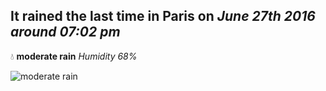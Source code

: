 ## It rained the last time in Paris on *June 27th 2016 around 07:02 pm*
💧  **moderate rain** *Humidity 68%*

![moderate rain](http://openweathermap.org/img/w/10d.png)
